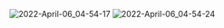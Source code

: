 ![2022-April-06_04-54-17](https://user-images.githubusercontent.com/20981261/161936596-c0f9f0cb-b0a8-48f6-a181-92f0a569298d.png)
![2022-April-06_04-54-24](https://user-images.githubusercontent.com/20981261/161936539-92f9fa4c-6ee5-4631-b4cf-646ebdd86e5c.png)

